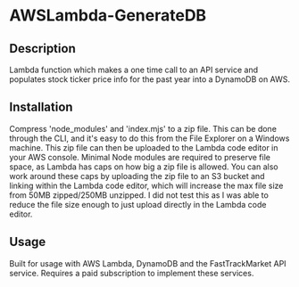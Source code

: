 # AWSLambda-GenerateDB

## Description
Lambda function which makes a one time call to an API service and populates stock ticker price info for the past year into a DynamoDB on AWS.

## Installation

Compress 'node_modules' and 'index.mjs' to a zip file. This can be done through the CLI, and it's easy to do this from the File Explorer on a Windows machine. This zip file can then be uploaded to the Lambda code editor in your AWS console. Minimal Node modules are required to preserve file space, as Lambda has caps on how big a zip file is allowed. You can also work around these caps by uploading the zip file to an S3 bucket and linking within the Lambda code editor, which will increase the max file size from 50MB zipped/250MB unzipped. I did not test this as I was able to reduce the file size enough to just upload directly in the Lambda code editor.

## Usage

Built for usage with AWS Lambda, DynamoDB and the FastTrackMarket API service. Requires a paid subscription to implement these services.
